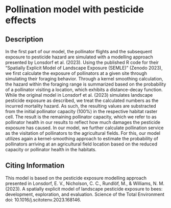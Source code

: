 # Pollination model with pesticide effects

## Description
In the first part of our model, the pollinator flights and the subsequent exposure to pesticide hazard are simulated with a modelling approach presented by Lonsdorf et al. (2023). 
Using the published R code for their “Spatially Explicit Model of Landscape Exposure (SEMLE)” (Zenodo 2023), we first calculate the exposure of pollinators at a given site through simulating their foraging behavior. Through a kernel smoothing calculation, the hazard within the foraging range is summarized based on the probability of a pollinator visiting a location, which exhibits a distance-decay function. While the original model in Lonsdorf et al. (2023) simulates landscape pesticide exposure as described, we treat the calculated numbers as the incurred mortality hazard. As such, the resulting values are substracted from the initial pollinator capacity (100%) in the respective habitat raster cell. The result is the remaining pollinator capacity, which we refer to as pollinator health in our results to reflect how much damages the pesticide exposure has caused. In our model, we further calculate pollination service as the visitation of pollinators to the agricultural fields. For this, our model utilizes again a kernel-smoothing approach to estimate the probability of pollinators arriving at an agricultural field location based on the reduced capacity or pollinator health in the habitats. 

## Citing Information
This model is based on the pesticide exposure modelling approach presented in 
Lonsdorf, E. V., Nicholson, C. C., Rundlöf, M., & Williams, N. M. (2023). A spatially explicit model of landscape pesticide exposure to bees: development, exploration, and evaluation. Science of the Total Environment doi: 10.1016/j.scitotenv.2023.168146.
